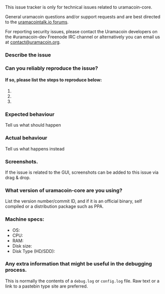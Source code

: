 <!--- Remove sections that do not apply -->

This issue tracker is only for technical issues related to uramacoin-core.

General uramacoin questions and/or support requests and are best directed to the [uramacointalk.io forums](https://uramacointalk.io/).

For reporting security issues, please contact the Uramacoin developers on the #uramacoin-dev Freenode IRC channel or alternatively you can email us at contact@uramacoin.org.

### Describe the issue

### Can you reliably reproduce the issue?
#### If so, please list the steps to reproduce below:
1.
2.
3.

### Expected behaviour
Tell us what should happen

### Actual behaviour
Tell us what happens instead

### Screenshots.
If the issue is related to the GUI, screenshots can be added to this issue via drag & drop.

### What version of uramacoin-core are you using?
List the version number/commit ID, and if it is an official binary, self compiled or a distribution package such as PPA.

### Machine specs:
- OS:
- CPU:
- RAM:
- Disk size:
- Disk Type (HD/SDD):

### Any extra information that might be useful in the debugging process.
This is normally the contents of a `debug.log` or `config.log` file. Raw text or a link to a pastebin type site are preferred.
